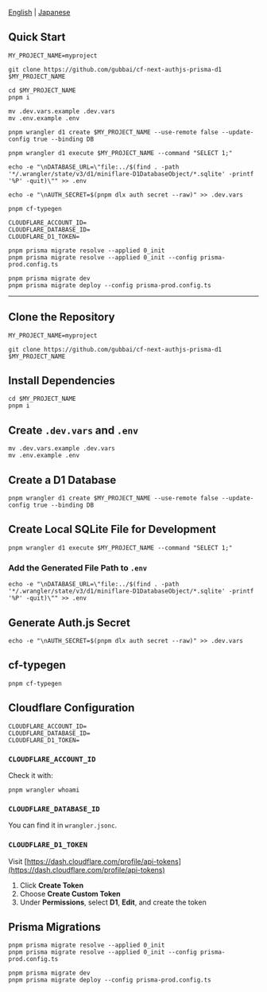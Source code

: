 [English](README.md) | [Japanese](ja.README.md)

## Quick Start

```
MY_PROJECT_NAME=myproject
```

```
git clone https://github.com/gubbai/cf-next-authjs-prisma-d1 $MY_PROJECT_NAME

cd $MY_PROJECT_NAME
pnpm i

mv .dev.vars.example .dev.vars
mv .env.example .env

pnpm wrangler d1 create $MY_PROJECT_NAME --use-remote false --update-config true --binding DB

pnpm wrangler d1 execute $MY_PROJECT_NAME --command "SELECT 1;"

echo -e "\nDATABASE_URL=\"file:../$(find . -path '*/.wrangler/state/v3/d1/miniflare-D1DatabaseObject/*.sqlite' -printf '%P' -quit)\"" >> .env

echo -e "\nAUTH_SECRET=$(pnpm dlx auth secret --raw)" >> .dev.vars

pnpm cf-typegen
```

```.env
CLOUDFLARE_ACCOUNT_ID=
CLOUDFLARE_DATABASE_ID=
CLOUDFLARE_D1_TOKEN=
```

```
pnpm prisma migrate resolve --applied 0_init
pnpm prisma migrate resolve --applied 0_init --config prisma-prod.config.ts

pnpm prisma migrate dev
pnpm prisma migrate deploy --config prisma-prod.config.ts
```

---

## Clone the Repository

```
MY_PROJECT_NAME=myproject
```

```
git clone https://github.com/gubbai/cf-next-authjs-prisma-d1 $MY_PROJECT_NAME
```

## Install Dependencies

```
cd $MY_PROJECT_NAME
pnpm i
```

## Create `.dev.vars` and `.env`

```
mv .dev.vars.example .dev.vars
mv .env.example .env
```

## Create a D1 Database

```
pnpm wrangler d1 create $MY_PROJECT_NAME --use-remote false --update-config true --binding DB
```

## Create Local SQLite File for Development

```
pnpm wrangler d1 execute $MY_PROJECT_NAME --command "SELECT 1;"
```

### Add the Generated File Path to `.env`

```
echo -e "\nDATABASE_URL=\"file:../$(find . -path '*/.wrangler/state/v3/d1/miniflare-D1DatabaseObject/*.sqlite' -printf '%P' -quit)\"" >> .env
```

## Generate Auth.js Secret

```
echo -e "\nAUTH_SECRET=$(pnpm dlx auth secret --raw)" >> .dev.vars
```

## cf-typegen

```
pnpm cf-typegen
```

## Cloudflare Configuration

```.env
CLOUDFLARE_ACCOUNT_ID=
CLOUDFLARE_DATABASE_ID=
CLOUDFLARE_D1_TOKEN=
```

### `CLOUDFLARE_ACCOUNT_ID`

Check it with:

```
pnpm wrangler whoami
```

### `CLOUDFLARE_DATABASE_ID`

You can find it in `wrangler.jsonc`.

### `CLOUDFLARE_D1_TOKEN`

Visit [https://dash.cloudflare.com/profile/api-tokens](https://dash.cloudflare.com/profile/api-tokens)

1. Click **Create Token**
2. Choose **Create Custom Token**
3. Under **Permissions**, select **D1**, **Edit**, and create the token

## Prisma Migrations

```
pnpm prisma migrate resolve --applied 0_init
pnpm prisma migrate resolve --applied 0_init --config prisma-prod.config.ts
```

```
pnpm prisma migrate dev
pnpm prisma migrate deploy --config prisma-prod.config.ts
```
